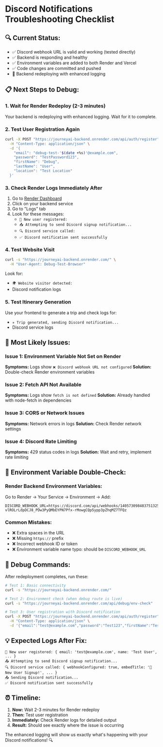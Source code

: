 # Discord Notifications Troubleshooting Checklist

## 🔍 **Current Status:**
- ✅ Discord webhook URL is valid and working (tested directly)
- ✅ Backend is responding and healthy  
- ✅ Environment variables are added to both Render and Vercel
- ✅ Code changes are committed and pushed
- 🔄 Backend redeploying with enhanced logging

## 📋 **Next Steps to Debug:**

### **1. Wait for Render Redeploy (2-3 minutes)**
Your backend is redeploying with enhanced logging. Wait for it to complete.

### **2. Test User Registration Again**
```bash
curl -X POST "https://journeyai-backend.onrender.com/api/auth/register" \
  -H "Content-Type: application/json" \
  -d '{
    "email": "debug-test-'$(date +%s)'@example.com",
    "password": "TestPassword123",
    "firstName": "Debug",
    "lastName": "User",
    "location": "Test Location"
  }'
```

### **3. Check Render Logs Immediately After**
1. Go to [Render Dashboard](https://render.com/dashboard)
2. Click on your backend service
3. Go to "Logs" tab
4. Look for these messages:
   - `👋 New user registered:`
   - `📤 Attempting to send Discord signup notification...`
   - `🔍 Discord service called:`
   - `✅ Discord notification sent successfully`

### **4. Test Website Visit**
```bash
curl -s "https://journeyai-backend.onrender.com/" \
  -H "User-Agent: Debug-Test-Browser"
```

Look for:
- `🌍 Website visitor detected:`
- Discord notification logs

### **5. Test Itinerary Generation**
Use your frontend to generate a trip and check logs for:
- `✈️ Trip generated, sending Discord notification...`
- Discord service logs

## 🎯 **Most Likely Issues:**

### **Issue 1: Environment Variable Not Set on Render**
**Symptoms:** Logs show `❌ Discord webhook URL not configured`
**Solution:** Double-check Render environment variables

### **Issue 2: Fetch API Not Available**
**Symptoms:** Logs show `fetch is not defined` 
**Solution:** Already handled with node-fetch in dependencies

### **Issue 3: CORS or Network Issues**
**Symptoms:** Network errors in logs
**Solution:** Check Render network settings

### **Issue 4: Discord Rate Limiting**
**Symptoms:** 429 status codes in logs
**Solution:** Wait and retry, implement rate limiting

## 🔧 **Environment Variable Double-Check:**

### **Render Backend Environment Variables:**
Go to Render → Your Service → Environment → Add:
```
DISCORD_WEBHOOK_URL=https://discord.com/api/webhooks/1405730984837513257/6GBgE3bfHDv-vlROLrLdpDCJ8_PDw3PyQMbEYPN7Pfx-rMowgCQp5ypp3pZhqMZ7TFQz
```

### **Common Mistakes:**
- ❌ Extra spaces in the URL
- ❌ Missing `https://` prefix
- ❌ Incorrect webhook ID or token
- ❌ Environment variable name typo: should be `DISCORD_WEBHOOK_URL`

## 🧪 **Debug Commands:**

After redeployment completes, run these:

```bash
# Test 1: Basic connectivity
curl -s "https://journeyai-backend.onrender.com/"

# Test 2: Environment check (when debug route is live)
curl -s "https://journeyai-backend.onrender.com/api/debug/env-check"

# Test 3: User registration with Discord notification
curl -X POST "https://journeyai-backend.onrender.com/api/auth/register" \
  -H "Content-Type: application/json" \
  -d '{"email":"test@example.com","password":"Test123","firstName":"Test","lastName":"User"}'
```

## 💡 **Expected Logs After Fix:**
```
👋 New user registered: { email: 'test@example.com', name: 'Test User', ... }
📤 Attempting to send Discord signup notification...
🔍 Discord service called: { webhookConfigured: true, embedTitle: '👋 New User Signup!', ... }
📤 Sending Discord notification...
✅ Discord notification sent successfully
```

## ⏰ **Timeline:**
1. **Now:** Wait 2-3 minutes for Render redeploy
2. **Then:** Test user registration
3. **Immediately:** Check Render logs for detailed output
4. **Result:** Should see exactly where the issue is occurring

The enhanced logging will show us exactly what's happening with your Discord notifications! 🔍
